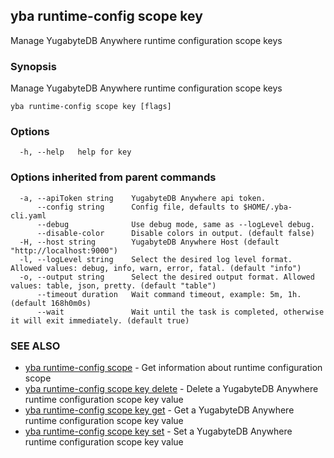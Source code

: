 ## yba runtime-config scope key

Manage YugabyteDB Anywhere runtime configuration scope keys

### Synopsis

Manage YugabyteDB Anywhere runtime configuration scope keys

```
yba runtime-config scope key [flags]
```

### Options

```
  -h, --help   help for key
```

### Options inherited from parent commands

```
  -a, --apiToken string    YugabyteDB Anywhere api token.
      --config string      Config file, defaults to $HOME/.yba-cli.yaml
      --debug              Use debug mode, same as --logLevel debug.
      --disable-color      Disable colors in output. (default false)
  -H, --host string        YugabyteDB Anywhere Host (default "http://localhost:9000")
  -l, --logLevel string    Select the desired log level format. Allowed values: debug, info, warn, error, fatal. (default "info")
  -o, --output string      Select the desired output format. Allowed values: table, json, pretty. (default "table")
      --timeout duration   Wait command timeout, example: 5m, 1h. (default 168h0m0s)
      --wait               Wait until the task is completed, otherwise it will exit immediately. (default true)
```

### SEE ALSO

* [yba runtime-config scope](yba_runtime-config_scope.md)	 - Get information about runtime configuration scope
* [yba runtime-config scope key delete](yba_runtime-config_scope_key_delete.md)	 - Delete a YugabyteDB Anywhere runtime configuration scope key value
* [yba runtime-config scope key get](yba_runtime-config_scope_key_get.md)	 - Get a YugabyteDB Anywhere runtime configuration scope key value
* [yba runtime-config scope key set](yba_runtime-config_scope_key_set.md)	 - Set a YugabyteDB Anywhere runtime configuration scope key value

